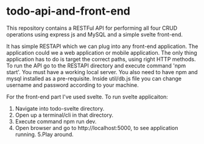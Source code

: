 # todo-api-and-front-end

This repository contains a RESTFul API for performing all four CRUD operations using express js and MySQL and a simple svelte front-end.

It has simple RESTAPI which we can plug into any front-end application.
The application could we a web application or mobile application.
The only thing application has to do is target the correct paths, using right HTTP methods.
To run the API go to the RESTAPI directory and execute command 'npm start'.
You must have a working local server.
You also need to have npm and mysql installed as a pre-requisite.
Inside util/db.js file you can change username and password according to your machine.

For the front-end part I've used svelte.
To run svelte applicaiton:

1. Navigate into todo-svelte directory.
2. Open up a terminal/cli in that directory.
3. Execute command npm run dev.
4. Open browser and go to http://localhost:5000, to see application running.
   5.Play around.
